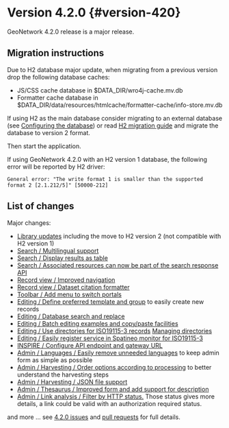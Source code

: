 # Version 4.2.0 {#version-420}

GeoNetwork 4.2.0 release is a major release.

## Migration instructions

Due to H2 database major update, when migrating from a previous version drop the following database caches:

-   JS/CSS cache database in \$DATA_DIR/wro4j-cache.mv.db
-   Formatter cache database in \$DATA_DIR/data/resources/htmlcache/formatter-cache/info-store.mv.db

If using H2 as the main database consider migrating to an external database (see [Configuring the database](../../install-guide/configuring-database.md)) or read [H2 migration guide](http://www.h2database.com/html/migration-to-v2.html) and migrate the database to version 2 format.

Then start the application.

If using GeoNetwork 4.2.0 with an H2 version 1 database, the following error will be reported by H2 driver:

``` 
General error: "The write format 1 is smaller than the supported format 2 [2.1.212/5]" [50000-212]
```

## List of changes

Major changes:

-   [Library updates](https://github.com/geonetwork/core-geonetwork/pull/6244) including the move to H2 version 2 (not compatible with H2 version 1)
-   [Search / Multilingual support](https://github.com/geonetwork/core-geonetwork/pull/6188)
-   [Search / Display results as table](https://github.com/geonetwork/core-geonetwork/pull/6170)
-   [Search / Associated resources can now be part of the search response API](https://github.com/geonetwork/core-geonetwork/pull/6269)
-   [Record view / Improved navigation](https://github.com/geonetwork/core-geonetwork/pull/6188)
-   [Record view / Dataset citation formatter](https://github.com/geonetwork/core-geonetwork/pull/6188)
-   [Toolbar / Add menu to switch portals](https://github.com/geonetwork/core-geonetwork/pull/6256)
-   [Editing / Define preferred template and group](https://github.com/geonetwork/core-geonetwork/pull/6128) to easily create new records
-   [Editing / Database search and replace](https://github.com/geonetwork/core-geonetwork/pull/6188)
-   [Editing / Batch editing examples and copy/paste facilities](https://github.com/geonetwork/core-geonetwork/pull/6239)
-   [Editing / Use directories for ISO19115-3 records](https://github.com/geonetwork/core-geonetwork/pull/6292) [Managing directories](../../administrator-guide/managing-classification-systems/managing-directories.md)
-   [Editing / Easily register service in Spatineo monitor for ISO19115-3](https://github.com/geonetwork/core-geonetwork/pull/6298)
-   [INSPIRE / Configure API endpoint and gateway URL](https://github.com/geonetwork/core-geonetwork/pull/6146)
-   [Admin / Languages / Easily remove unneeded languages](https://github.com/geonetwork/core-geonetwork/pull/5923) to keep admin form as simple as possible
-   [Admin / Harvesting / Order options according to processing](https://github.com/geonetwork/core-geonetwork/pull/6221) to better understand the harvesting steps
-   [Admin / Harvesting / JSON file support](https://github.com/geonetwork/core-geonetwork/pull/6251)
-   [Admin / Thesaurus / Improved form and add support for description](https://github.com/geonetwork/core-geonetwork/pull/6283)
-   [Admin / Link analysis / Filter by HTTP status.](https://github.com/geonetwork/core-geonetwork/pull/6255) Those status gives more details, a link could be valid with an authorization required status.

and more \... see [4.2.0 issues](https://github.com/geonetwork/core-geonetwork/issues?q=is%3Aissue+milestone%3A4.2.0+is%3Aclosed) and [pull requests](https://github.com/geonetwork/core-geonetwork/pulls?q=is%3Apr+milestone%3A4.2.0+is%3Aclosed) for full details.
